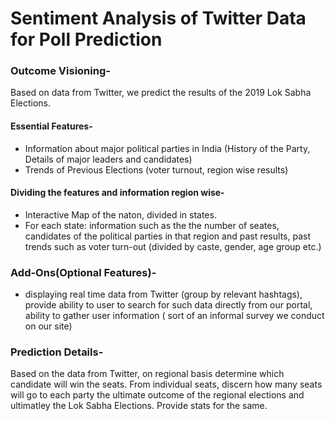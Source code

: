 # Sentiment Analysis of Twitter Data for Poll Prediction

### Outcome Visioning-
Based on data from Twitter, we predict the results of the 2019 Lok Sabha Elections.

#### Essential Features-
* Information about major political parties in India (History of the Party, Details of major leaders and candidates)
* Trends of Previous Elections (voter turnout, region wise results)

#### Dividing the features and information region wise-
* Interactive Map of the naton, divided in states.
* For each state: information such as the the number of seates, candidates of the political parties in that region and past results,
  past trends such as voter turn-out (divided by caste, gender, age group etc.)

### Add-Ons(Optional Features)-
* displaying real time data from Twitter (group by relevant hashtags), provide ability to user to search for such data directly from 
  our portal, ability to gather user information ( sort of an informal survey we conduct on our site)

### Prediction Details-
Based on the data from Twitter, on regional basis determine which candidate will win the seats. From individual seats, discern how
many seats will go to each party the ultimate outcome of the regional elections and ultimatley the Lok Sabha Elections.
Provide stats for the same.
